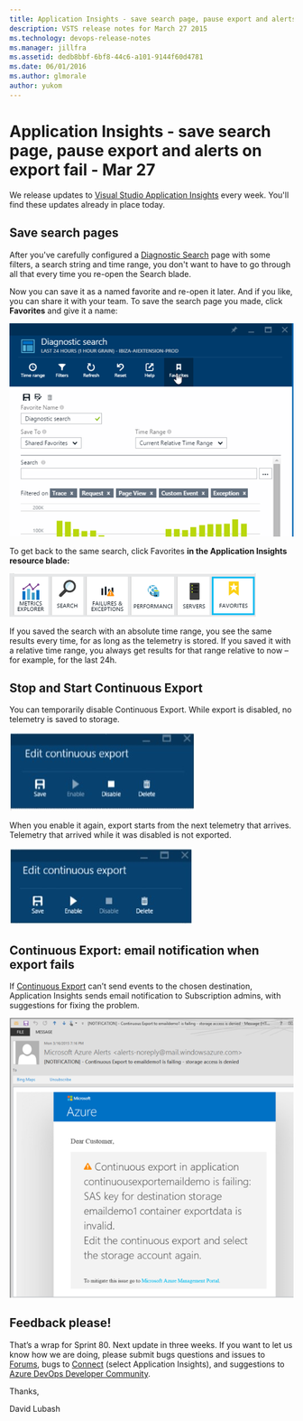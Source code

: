 ```yaml
---
title: Application Insights - save search page, pause export and alerts on export fail - Mar 27
description: VSTS release notes for March 27 2015
ms.technology: devops-release-notes
ms.manager: jillfra
ms.assetid: dedb8bbf-6bf8-44c6-a101-9144f60d4781
ms.date: 06/01/2016
ms.author: glmorale
author: yukom
---
```


# Application Insights - save search page, pause export and alerts on export fail - Mar 27

We release updates to [Visual Studio Application Insights](/azure/azure-monitor/app/app-insights-overview) every week. You'll find these updates already in place today.

## Save search pages

After you've carefully configured a [Diagnostic Search](/azure/azure-monitor/app/diagnostic-search) page with some filters, a search string and time range, you don't want to have to go through all that every time you re-open the Search blade.

Now you can save it as a named favorite and re-open it later. And if you like, you can share it with your team.
To save the search page you made, click **Favorites** and give it a name:

![Diagnostic search: save page as favorite](media/3_27_01.png)

To get back to the same search, click Favorites **in the Application Insights resource blade:**

![In Application Insights overview blade, choose Favorites](media/3_27_02.png)

If you saved the search with an absolute time range, you see the same results every time, for as long as the telemetry is stored. If you saved it with a relative time range, you always get results for that range relative to now – for example, for the last 24h.

## Stop and Start Continuous Export

You can temporarily disable Continuous Export. While export is disabled, no telemetry is saved to storage.

![Open a Continuous Export and click Disable](media/3_27_03.png)

When you enable it again, export starts from the next telemetry that arrives. Telemetry that arrived while it was disabled is not exported.

![Open the Continuous Export and click Enable](media/3_27_04.png)

## Continuous Export: email notification when export fails

If [Continuous Export](/azure/azure-monitor/app/export-telemetry) can’t send events to the chosen destination, Application Insights sends email notification to Subscription admins, with suggestions for fixing the problem.

![Sample alert email](media/3_27_05.png)

## Feedback please!

That’s a wrap for Sprint 80. Next update in three weeks. If you want to let us know how we are doing, please submit bugs questions and issues to [Forums](https://stackoverflow.com/questions/tagged/ms-application-insights), bugs to [Connect](https://connect.microsoft.com/VisualStudio/Feedback/LoadSubmitFeedbackForm?FormID=6076) (select Application Insights), and suggestions to [Azure DevOps Developer Community](https://developercommunity.visualstudio.com/spaces/21/index.html).

Thanks,

David Lubash